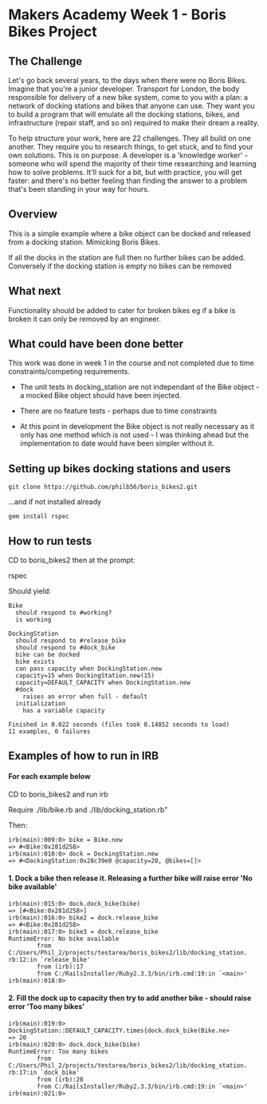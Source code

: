 # Makers Academy Week 1 - Boris Bikes Project

## The Challenge

Let's go back several years, to the days when there were no Boris Bikes. Imagine that you're a junior developer. Transport for London, the body responsible for delivery of a new bike system, come to you with a plan: a network of docking stations and bikes that anyone can use. They want you to build a program that will emulate all the docking stations, bikes, and infrastructure (repair staff, and so on) required to make their dream a reality.

To help structure your work, here are 22 challenges. They all build on one another. They require you to research things, to get stuck, and to find your own solutions. This is on purpose. A developer is a 'knowledge worker' - someone who will spend the majority of their time researching and learning how to solve problems. It'll suck for a bit, but with practice, you will get faster: and there's no better feeling than finding the answer to a problem that's been standing in your way for hours.

## Overview

This is a simple example where a bike object can be docked and released from a docking station. Mimicking Boris Bikes.

If all the docks in the station are full then no further bikes can be added. Conversely if the docking station is empty no bikes can be removed


## What next

Functionality should be added to cater for broken bikes eg if a bike is broken it can only be removed by an engineer.

## What could have been done better

This work was done in week 1 in the course and not completed due to time constraints/competing requirements.

* The unit tests in docking_station are not independant of the Bike object - a mocked Bike object should have been injected.

* There are no feature tests - perhaps due to time constraints

* At this point in development the Bike object is not really necessary as it only has one method which is not used - I was thinking ahead but the implementation to date would have been simpler without it.

## Setting up bikes docking stations and users
```
git clone https://github.com/philb56/boris_bikes2.git
```
...and if not installed already
```
gem install rspec
```

## How to run tests
CD to boris_bikes2 then at the prompt:

rspec

Should yield:
```
Bike
  should respond to #working?
  is working

DockingStation
  should respond to #release_bike
  should respond to #dock_bike
  bike can be docked
  bike exists
  can pass capacity when DockingStation.new
  capacity=15 when DockingStation.new(15)
  capacity=DEFAULT_CAPACITY when DockingStation.new
  #dock
    raises an error when full - default
  initialization
    has a variable capacity

Finished in 0.022 seconds (files took 0.14852 seconds to load)
11 examples, 0 failures
```

## Examples of how to run in IRB

#### For each example below
CD to boris_bikes2 and run irb

Require ./lib/bike.rb and ./lib/docking_station.rb"

Then:
```
irb(main):009:0> bike = Bike.new
=> #<Bike:0x281d258>
irb(main):010:0> dock = DockingStation.new
=> #<DockingStation:0x28c39e0 @capacity=20, @bikes=[]>
```

#### 1. Dock a bike then release it. Releasing a further bike will raise error 'No bike available'
```
irb(main):015:0> dock.dock_bike(bike)
=> [#<Bike:0x281d258>]
irb(main):016:0> bike2 = dock.release_bike
=> #<Bike:0x281d258>
irb(main):017:0> bike3 = dock.release_bike
RuntimeError: No bike available
        from C:/Users/Phil_2/projects/testarea/boris_bikes2/lib/docking_station.
rb:12:in `release_bike'
        from (irb):17
        from C:/RailsInstaller/Ruby2.3.3/bin/irb.cmd:19:in `<main>'
irb(main):018:0>
```

#### 2. Fill the dock up to capacity then try to add another bike - should raise error 'Too many bikes'
```
irb(main):019:0> DockingStation::DEFAULT_CAPACITY.times{dock.dock_bike(Bike.ne>
=> 20
irb(main):020:0> dock.dock_bike(bike)
RuntimeError: Too many bikes
        from C:/Users/Phil_2/projects/testarea/boris_bikes2/lib/docking_station.
rb:17:in `dock_bike'
        from (irb):20
        from C:/RailsInstaller/Ruby2.3.3/bin/irb.cmd:19:in `<main>'
irb(main):021:0>
```

